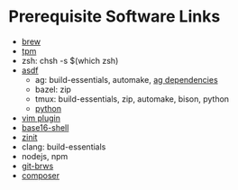 # Prerequisite Software Links

* [brew](https://brew.sh)
* [tpm](https://github.com/tmux-plugins/tpm#installation)
* zsh: chsh -s $(which zsh)
* [asdf](https://asdf-vm.com/guide/getting-started.html#_2-download-asdf)
   * ag: build-essentials, automake, [ag dependencies](https://github.com/ggreer/the_silver_searcher#building-master)
   * bazel: zip
   * tmux: build-essentials, zip, automake, bison, python
   * [python](https://github.com/pyenv/pyenv/wiki#suggested-build-environment)
* [vim plugin](https://github.com/junegunn/vim-plug#neovim)
* [base16-shell](https://github.com/chriskempson/base16-shell#installation)
* [zinit](https://github.com/zdharma/zinit#manual-installation)
* clang: build-essentials
* nodejs, npm
* [git-brws](https://github.com/rhysd/git-brws#with-homebrew)
* [composer](https://github.com/composer/composer#installation--usage)
